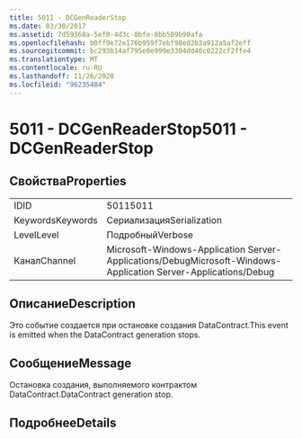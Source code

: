 ```yaml
---
title: 5011 - DCGenReaderStop
ms.date: 03/30/2017
ms.assetid: 7d59368a-5ef0-4d3c-8bfe-8bb509b90afa
ms.openlocfilehash: b0ff9e72e176b959f7ebf98ed2b3a912a5af2eff
ms.sourcegitcommit: bc293b14af795e0e999e3304dd40c0222cf2ffe4
ms.translationtype: MT
ms.contentlocale: ru-RU
ms.lasthandoff: 11/26/2020
ms.locfileid: "96235484"
---
```

# <a name="5011---dcgenreaderstop"></a><span data-ttu-id="e1daf-102">5011 - DCGenReaderStop</span><span class="sxs-lookup"><span data-stu-id="e1daf-102">5011 - DCGenReaderStop</span></span>

## <a name="properties"></a><span data-ttu-id="e1daf-103">Свойства</span><span class="sxs-lookup"><span data-stu-id="e1daf-103">Properties</span></span>  
  
|||  
|-|-|  
|<span data-ttu-id="e1daf-104">ID</span><span class="sxs-lookup"><span data-stu-id="e1daf-104">ID</span></span>|<span data-ttu-id="e1daf-105">5011</span><span class="sxs-lookup"><span data-stu-id="e1daf-105">5011</span></span>|  
|<span data-ttu-id="e1daf-106">Keywords</span><span class="sxs-lookup"><span data-stu-id="e1daf-106">Keywords</span></span>|<span data-ttu-id="e1daf-107">Сериализация</span><span class="sxs-lookup"><span data-stu-id="e1daf-107">Serialization</span></span>|  
|<span data-ttu-id="e1daf-108">Level</span><span class="sxs-lookup"><span data-stu-id="e1daf-108">Level</span></span>|<span data-ttu-id="e1daf-109">Подробный</span><span class="sxs-lookup"><span data-stu-id="e1daf-109">Verbose</span></span>|  
|<span data-ttu-id="e1daf-110">Канал</span><span class="sxs-lookup"><span data-stu-id="e1daf-110">Channel</span></span>|<span data-ttu-id="e1daf-111">Microsoft-Windows-Application Server-Applications/Debug</span><span class="sxs-lookup"><span data-stu-id="e1daf-111">Microsoft-Windows-Application Server-Applications/Debug</span></span>|  
  
## <a name="description"></a><span data-ttu-id="e1daf-112">Описание</span><span class="sxs-lookup"><span data-stu-id="e1daf-112">Description</span></span>  

 <span data-ttu-id="e1daf-113">Это событие создается при остановке создания DataContract.</span><span class="sxs-lookup"><span data-stu-id="e1daf-113">This event is emitted when the DataContract generation stops.</span></span>  
  
## <a name="message"></a><span data-ttu-id="e1daf-114">Сообщение</span><span class="sxs-lookup"><span data-stu-id="e1daf-114">Message</span></span>  

 <span data-ttu-id="e1daf-115">Остановка создания, выполняемого контрактом DataContract.</span><span class="sxs-lookup"><span data-stu-id="e1daf-115">DataContract generation stop.</span></span>  
  
## <a name="details"></a><span data-ttu-id="e1daf-116">Подробнее</span><span class="sxs-lookup"><span data-stu-id="e1daf-116">Details</span></span>
